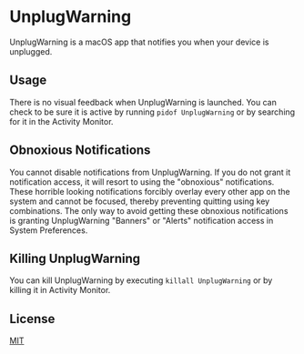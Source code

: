 # UnplugWarning
UnplugWarning is a macOS app that notifies you when your device is unplugged.

## Usage
There is no visual feedback when UnplugWarning is launched. You can check to be sure it is active by running `pidof UnplugWarning` or by searching for it in the Activity Monitor.

## Obnoxious Notifications
You cannot disable notifications from UnplugWarning. If you do not grant it notification access, it will resort to using the "obnoxious" notifications. These horrible looking notifications forcibly overlay every other app on the system and cannot be focused, thereby preventing quitting using key combinations. The only way to avoid getting these obnoxious notifications is granting UnplugWarning "Banners" or "Alerts" notification access in System Preferences.

## Killing UnplugWarning
You can kill UnplugWarning by executing `killall UnplugWarning` or by killing it in Activity Monitor.

## License
[MIT](https://choosealicense.com/licenses/mit/)
